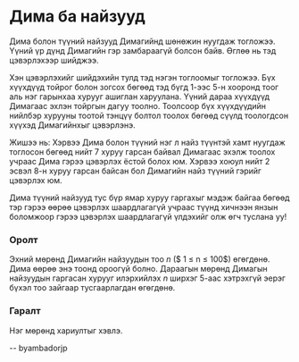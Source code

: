 Дима ба найзууд
===============
Дима болон түүний найзууд Димагийнд шөнөжин нуугдаж тогложээ. Үүний үр дүнд Димагийн гэр замбараагүй болсон байв. Өглөө нь тэд цэвэрлэхээр шийджээ.

Хэн цэвэрлэхийг шийдэхийн тулд тэд нэгэн тоглоомыг тогложээ. Бүх хүүхдүүд тойрог болон зогсох бөгөөд тэд бүгд $1$-ээс $5$-н хооронд тоог аль нэг гарынхаа хурууг ашиглан харуулана. Үүний дараа хүүхдүүд Димагаас эхлэн тойргын дагуу тоолно. Тоолсоор бүх хүүхдүүдийн нийлбэр хурууны тоотой тэнцүү болтол тоолох бөгөөд сүүлд тоологдсон хүүхэд Димагийнхыг цэвэрлэнэ.

Жишээ нь: Хэрвээ Дима болон түүний нэг л найз түүнтэй хамт нуугдаж тоглосон бөгөөд нийт $7$ хуруу гарсан байвал Димагаас эхэлж тоолох учраас Дима гэрээ цэвэрлэх ёстой болох юм. Хэрвээ хоюул нийт $2$ эсвэл $8$-н хуруу гарсан байсан бол Димагийн найз түүний гэрийг цэвэрлэх юм.

Дима түүний найзууд тус бүр ямар хуруу гаргахыг мэдэж байгаа бөгөөд тэр гэрээ өөрөө цэвэрлэх шаардлагагүй учраас түүнд хичнээн янзын боломжоор гэрээ цэвэрлэх шаардлагагүй үлдэхийг олж өгч туслана уу!


### Оролт
Эхний мөрөнд Димагийн найзуудын тоо $n$ ($ 1 ≤ n ≤ 100$) өгөгдөнө. Дима өөрөө энэ тоонд ороогүй болно. Дараагын мөрөнд Димагын найзуудын гаргасан хурууг илэрхийлэх $n$ ширхэг $5$-аас хэтрэхгүй эерэг бүхэл тоо зайгаар тусгаарлагдан өгөгдөнө.


### Гаралт
Нэг мөрөнд хариултыг хэвлэ.

-- byambadorjp
